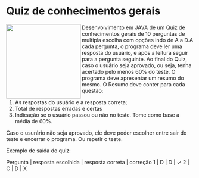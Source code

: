 # **Quiz de conhecimentos gerais**

 <img align="left" width="200" height="200" src="https://octodex.github.com/images/bannekat.png">

Desenvolvimento em JAVA de um Quiz de conhecimentos gerais de 10 perguntas de multipla escolha com opções indo de A a D.A cada pergunta, o programa deve ler uma resposta do usuário, e após a leitura seguir para a pergunta seguinte. Ao final do Quiz, caso o usuário seja aprovado, ou seja, tenha acertado pelo menos 60% do teste. O programa deve apresentar um resumo do mesmo. O Resumo deve conter para cada questão:


1. As respostas do usuário e a resposta correta;
2. Total de respostas erradas e certas
3. Indicação se o usuário passou ou não no teste. Tome como base a média de 60%.

Caso o usurário não seja aprovado, ele deve poder escolher entre sair do teste e encerrar o programa. Ou repetir o teste.

Exemplo de saída do quiz:

Pergunta | resposta escolhida | resposta correta | correção
 1       |        D         |      D         |   ✓
 2       |        C         |      D         |   X

